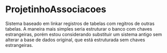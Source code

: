 # ProjetinhoAssociacoes

Sistema baseado em linkar registros de tabelas com regitros de outras tabelas.
A maneira mais simples seria estruturar o banco com chaves estrangeiras, porém estou considerando substituir um sistema antigo sem alterar a base de dados original, que está estruturada sem chaves estrangeiras.